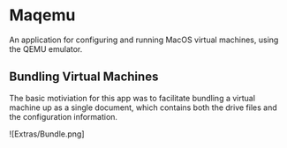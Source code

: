 # Maqemu

An application for configuring and running MacOS virtual machines, using the QEMU emulator.

## Bundling Virtual Machines

The basic motiviation for this app was to facilitate bundling a virtual machine up as a single document, which contains both the drive files and the configuration information.

![Extras/Bundle.png]







